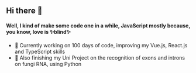 ## Hi there 🖖
#### Well, I kind of make some code one in a while, JavaScript mostly because, you know, love is ✨blind✨
- 🌿 Currently working on 100 days of code, improving my Vue.js, React.js and TypeScript skills
- 🍄 Also finishing my Uni Project on the recognition of exons and introns on fungi RNA, using Python



<!--
**sarahanduca/sarahanduca** is a ✨ _special_ ✨ repository because its `README.md` (this file) appears on your GitHub profile.

Here are some ideas to get you started:

- 🔭 I’m currently working on ...
- 🌱 I’m currently learning ...
- 👯 I’m looking to collaborate on ...
- 🤔 I’m looking for help with ...
- 💬 Ask me about ...
- 📫 How to reach me: ...
- 😄 Pronouns: ...
- ⚡ Fun fact: ...
-->
